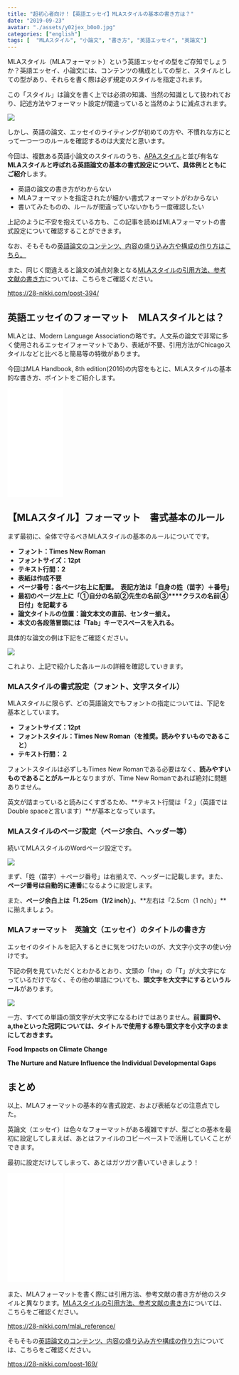 ```yaml
---
title: "超初心者向け！【英語エッセイ】MLAスタイルの基本の書き方は？"
date: "2019-09-23"
avatar: "./assets/y02jex_b0o0.jpg"
categories: ["english"]
tags: [	 "MLAスタイル", "小論文", "書き方", "英語エッセイ", "英論文"]
---
```


MLAスタイル（MLAフォーマット）という英語エッセイの型をご存知でしょうか？英語エッセイ、小論文には、コンテンツの構成としての型と、スタイルとしての型があり、それらを書く際は必ず規定のスタイルを指定されます。

この「スタイル」は論文を書く上では必須の知識、当然の知識として扱われており、記述方法やフォーマット設定が間違っていると当然のように減点されます。

![](assets/10.png)

しかし、英語の論文、エッセイのライティングが初めての方や、不慣れな方にとって一つ一つのルールを確認するのは大変だと思います。

今回は、複数ある英語小論文のスタイルのうち、[APAスタイル](https://28-nikki.com/apa-style-format/)と並び有名な**MLAスタイルと呼ばれる英語論文の基本の書式設定について、具体例とともにご紹介**します。

- 英語の論文の書き方がわからない
- MLAフォーマットを指定されたが細かい書式フォーマットがわからない
- 書いてみたものの、ルールが間違っていないかもう一度確認したい

上記のように不安を抱えている方も、この記事を読めばMLAフォーマットの書式設定について確認することができます。

なお、そもそもの[英語論文のコンテンツ、内容の盛り込み方や構成の作り方はこちら。](https://28-nikki.com/post-169/)

また、同じく間違えると論文の減点対象となる[MLAスタイルの引用方法、参考文献の書き方](https://28-nikki.com/mla_reference/)については、こちらをご確認ください。

https://28-nikki.com/post-394/

## 英語エッセイのフォーマット　MLAスタイルとは？

MLAとは、Modern Language Associationの略です。人文系の論文で非常に多く使用されるエッセイフォーマットであり、表紙が不要、引用方法がChicagoスタイルなどと比べると簡易等の特徴があります。

今回はMLA Handbook, 8th edition(2016)の内容をもとに、MLAスタイルの基本的な書き方、ポイントをご紹介します。

<iframe style="width: 125px; height: 245px;" src="//rcm-fe.amazon-adsystem.com/e/cm?lt1=_blank&amp;bc1=000000&amp;IS2=1&amp;bg1=FFFFFF&amp;fc1=000000&amp;lc1=0000FF&amp;t=28nikki-22&amp;o=9&amp;p=8&amp;l=as4&amp;m=amazon&amp;f=ifr&amp;ref=as_ss_li_til&amp;asins=4469246026&amp;linkId=6afe7ed92faaac1a613052460c28fcbd" frameborder="0" marginwidth="0" marginheight="0" scrolling="no"><span data-mce-type="bookmark" style="display: inline-block; width: 0px; overflow: hidden; line-height: 0;" class="mce_SELRES_start">﻿</span></iframe>

## 【MLAスタイル】フォーマット　書式基本のルール

まず最初に、全体で守るべきMLAスタイルの基本のルールについてです。

- **フォント：Times New Roman**
- **フォントサイズ：12pt**
- **テキスト行間：2**
- **表紙は作成不要**
- **ページ番号：各ページ右上に配置。　表記方法は「自身の姓（苗字）＋番号」**
- **最初のページ左上に「①自分の名前②先生の名前③****クラスの名前④日付」を記載する**
- **論文タイトルの位置：論文本文の直前、センター揃え。**
- **本文の各段落冒頭には「Tab」キーでスペースを入れる。**

具体的な論文の例は下記をご確認ください。

![](assets/MLAstyle_title1.png)

これより、上記で紹介した各ルールの詳細を確認していきます。

### MLAスタイルの書式設定（フォント、文字スタイル）

MLAスタイルに限らず、どの英語論文でもフォントの指定については、下記を基本としています。

- **フォントサイズ：12pt**
- **フォントスタイル：Times New Roman（を推奨。読みやすいものであること）**
- **テキスト行間：２**

フォントスタイルは必ずしもTimes New Romanである必要はなく、**読みやすいものであることがルール**となりますが、Time New Romanであれば絶対に問題ありません。

英文が詰まっていると読みにくすぎるため、**テキスト行間は「２」（英語ではDouble spaceと言います）**が基本となっています。

### MLAスタイルのページ設定（ページ余白、ヘッダー等）

続いてMLAスタイルのWordページ設定です。

![](assets/MLAstyle_title3.png)

まず、「姓（苗字）＋ページ番号」は右揃えで、ヘッダーに記載します。また、**ページ番号は自動的に連番**になるように設定します。

また、**ページ余白上は「1.25cm（1/2 inch）」**、**左右は「2.5cm（1 nch）」**に揃えましょう。

### MLAフォーマット　英論文（エッセイ）のタイトルの書き方

エッセイのタイトルを記入するときに気をつけたいのが、大文字小文字の使い分けです。

下記の例を見ていただくとわかるとおり、文頭の「the」の「T」が大文字になっているだけでなく、その他の単語についても、**頭文字を大文字にするというルール**があります。

![](assets/MLAstyle_title2.png)

一方、すべての単語の頭文字が大文字になるわけではありません。**前置詞や、a,theといった冠詞については、タイトルで使用する際も頭文字を小文字のままにしておきます。**

**Food Impacts on Climate Change**

**The Nurture and Nature Influence the Individual Developmental Gaps**

## まとめ

以上、MLAフォーマットの基本的な書式設定、および表紙などの注意点でした。

英論文（エッセイ）は色々なフォーマットがある複雑ですが、型ごとの基本を最初に設定してしまえば、あとはファイルのコピーペーストで活用していくことができます。

最初に設定だけしてしまって、あとはガツガツ書いていきましょう！

<iframe style="width: 125px; height: 245px;" src="//rcm-fe.amazon-adsystem.com/e/cm?lt1=_blank&amp;bc1=000000&amp;IS2=1&amp;bg1=FFFFFF&amp;fc1=000000&amp;lc1=0000FF&amp;t=risso2408-22&amp;o=9&amp;p=8&amp;l=as4&amp;m=amazon&amp;f=ifr&amp;ref=as_ss_li_til&amp;asins=4799102877&amp;linkId=a3d97ccc164e7e7a0e5ae7852db0aab5" frameborder="0" marginwidth="0" marginheight="0" scrolling="no"></iframe>

<iframe style="width: 125px; height: 245px;" src="//rcm-fe.amazon-adsystem.com/e/cm?lt1=_blank&amp;bc1=000000&amp;IS2=1&amp;bg1=FFFFFF&amp;fc1=000000&amp;lc1=0000FF&amp;t=28nikki-22&amp;o=9&amp;p=8&amp;l=as4&amp;m=amazon&amp;f=ifr&amp;ref=as_ss_li_til&amp;asins=4766419219&amp;linkId=6900978a5ad2492f57bfb680d59363b7" frameborder="0" marginwidth="0" marginheight="0" scrolling="no"><span data-mce-type="bookmark" style="display: inline-block; width: 0px; overflow: hidden; line-height: 0;" class="mce_SELRES_start">﻿</span></iframe>

また、MLAフォーマットを書く際には引用方法、参考文献の書き方が他のスタイルと異なります。[MLAスタイルの引用方法、参考文献の書き方](https://28-nikki.com/mla_reference/)については、こちらをご確認ください。

https://28-nikki.com/mla\_reference/

そもそもの[英語論文のコンテンツ、内容の盛り込み方や構成の作り方](https://28-nikki.com/post-169/)については、こちらをご確認ください。

https://28-nikki.com/post-169/
